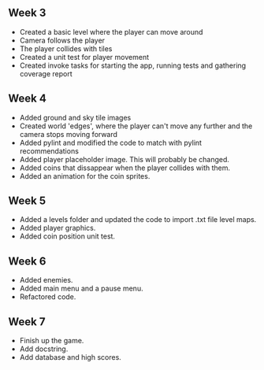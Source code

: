 ## Week 3

- Created a basic level where the player can move around
- Camera follows the player
- The player collides with tiles
- Created a unit test for player movement
- Created invoke tasks for starting the app, running tests and gathering coverage report 

## Week 4

- Added ground and sky tile images
- Created world 'edges', where the player can't move any further and the camera stops moving forward
- Added pylint and modified the code to match with pylint recommendations
- Added player placeholder image. This will probably be changed.
- Added coins that dissappear when the player collides with them. 
- Added an animation for the coin sprites.

## Week 5

- Added a levels folder and updated the code to import .txt file level maps.
- Added player graphics.
- Added coin position unit test.

## Week 6

- Added enemies.
- Added main menu and a pause menu.
- Refactored code.

## Week 7

- Finish up the game.
- Add docstring.
- Add database and high scores.


